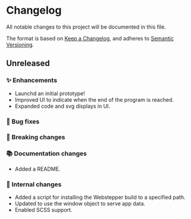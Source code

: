 # Changelog

All notable changes to this project will be documented in this file.

The format is based on [Keep a Changelog](https://keepachangelog.com/en/1.0.0/),
and adheres to [Semantic Versioning](https://semver.org/spec/v2.0.0.html).

## Unreleased

### ✨ Enhancements

- Launchd an initial prototype!
- Improved UI to indicate when the end of the program is reached.
- Expanded code and svg displays in UI.

### 🐛 Bug fixes

### 🚨 Breaking changes

### 📚 Documentation changes

- Added a README.

### 🔧 Internal changes

- Added a script for installing the Webstepper build to a specified path.
- Updated to use the window object to serve app data.
- Enabled SCSS support.

